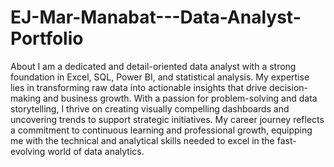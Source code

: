 # EJ-Mar-Manabat---Data-Analyst-Portfolio

About 
I am a dedicated and detail-oriented data analyst with a strong foundation in Excel, SQL, Power BI, and statistical analysis. My expertise lies in transforming raw data into actionable insights that drive decision-making and business growth. With a passion for problem-solving and data storytelling, I thrive on creating visually compelling dashboards and uncovering trends to support strategic initiatives.
My career journey reflects a commitment to continuous learning and professional growth, equipping me with the technical and analytical skills needed to excel in the fast-evolving world of data analytics.
